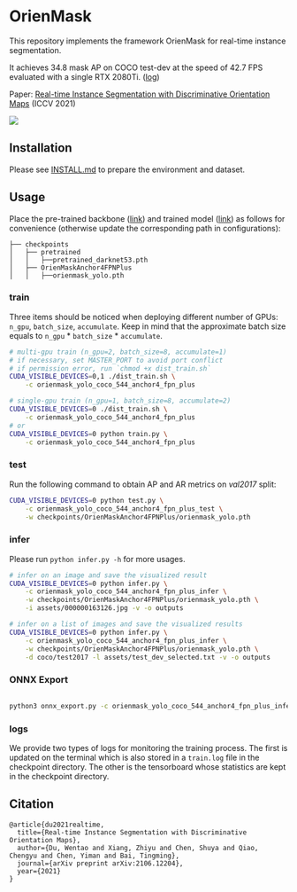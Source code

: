 # OrienMask

This repository implements the framework OrienMask for real-time instance segmentation.

It achieves 34.8 mask AP on COCO test-dev at the speed of 42.7 FPS evaluated with a single RTX 2080Ti. ([log](assets/test-dev_scoring_output.log))

Paper: [Real-time Instance Segmentation with Discriminative Orientation Maps](https://arxiv.org/abs/2106.12204) (ICCV 2021)

![](assets/framework.png)

## Installation

Please see [INSTALL.md](INSTALL.md) to prepare the environment and dataset.

## Usage

Place the pre-trained backbone ([link](https://drive.google.com/file/d/15D68yd1j6AsAMeXDrZs-R4_mWmE2x9tN/view?usp=sharing)) and trained model ([link](https://drive.google.com/file/d/1P4tLk0CUztLZ3juTVwUIiIBF0LbCjvJd/view?usp=sharing)) as follows for convenience (otherwise update the corresponding path in configurations):

```
├── checkpoints
│   ├── pretrained
│   │   ├──pretrained_darknet53.pth
│   ├── OrienMaskAnchor4FPNPlus
│   │   ├──orienmask_yolo.pth
```

### train

Three items should be noticed when deploying different number of GPUs: `n_gpu`, `batch_size`, `accumulate`. Keep in mind that the approximate batch size equals to `n_gpu` * `batch_size` * `accumulate`.

```bash
# multi-gpu train (n_gpu=2, batch_size=8, accumulate=1)
# if necessary, set MASTER_PORT to avoid port conflict
# if permission error, run `chmod +x dist_train.sh`
CUDA_VISIBLE_DEVICES=0,1 ./dist_train.sh \
    -c orienmask_yolo_coco_544_anchor4_fpn_plus

# single-gpu train (n_gpu=1, batch_size=8, accumulate=2)
CUDA_VISIBLE_DEVICES=0 ./dist_train.sh \
    -c orienmask_yolo_coco_544_anchor4_fpn_plus
# or
CUDA_VISIBLE_DEVICES=0 python train.py \
    -c orienmask_yolo_coco_544_anchor4_fpn_plus
```

### test

Run the following command to obtain AP and AR metrics on *val2017* split:

```bash
CUDA_VISIBLE_DEVICES=0 python test.py \
    -c orienmask_yolo_coco_544_anchor4_fpn_plus_test \
    -w checkpoints/OrienMaskAnchor4FPNPlus/orienmask_yolo.pth
```

### infer

Please run `python infer.py -h` for more usages.

```bash
# infer on an image and save the visualized result
CUDA_VISIBLE_DEVICES=0 python infer.py \
    -c orienmask_yolo_coco_544_anchor4_fpn_plus_infer \
    -w checkpoints/OrienMaskAnchor4FPNPlus/orienmask_yolo.pth \
    -i assets/000000163126.jpg -v -o outputs

# infer on a list of images and save the visualized results
CUDA_VISIBLE_DEVICES=0 python infer.py \
    -c orienmask_yolo_coco_544_anchor4_fpn_plus_infer \
    -w checkpoints/OrienMaskAnchor4FPNPlus/orienmask_yolo.pth \
    -d coco/test2017 -l assets/test_dev_selected.txt -v -o outputs
```

### ONNX Export

```bash

python3 onnx_export.py -c orienmask_yolo_coco_544_anchor4_fpn_plus_infer -w checkpoints/OrienMaskAnchor4FPNPlus/orienmask_yolo.pth

```

### logs

We provide two types of logs for monitoring the training process. The first is updated on the terminal which is also stored in a `train.log` file in the checkpoint directory. The other is the tensorboard whose statistics are kept in the checkpoint directory.

## Citation

```
@article{du2021realtime,
  title={Real-time Instance Segmentation with Discriminative Orientation Maps}, 
  author={Du, Wentao and Xiang, Zhiyu and Chen, Shuya and Qiao, Chengyu and Chen, Yiman and Bai, Tingming},
  journal={arXiv preprint arXiv:2106.12204},
  year={2021}
}
```